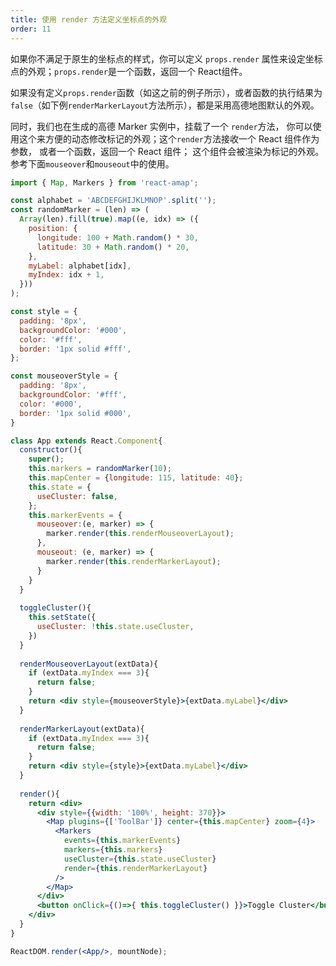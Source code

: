 ```yaml
---
title: 使用 render 方法定义坐标点的外观
order: 11
---
```


如果你不满足于原生的坐标点的样式，你可以定义 `props.render` 属性来设定坐标点的外观；`props.render`是一个函数，返回一个 React组件。

如果没有定义`props.render`函数（如这之前的例子所示），或者函数的执行结果为`false`（如下例`renderMarkerLayout`方法所示），都是采用高德地图默认的外观。

同时，我们也在生成的高德 Marker 实例中，挂载了一个 `render`方法，
你可以使用这个来方便的动态修改标记的外观；这个`render`方法接收一个 React 组件作为参数，
或者一个函数，返回一个 React 组件；
这个组件会被渲染为标记的外观。参考下面`mouseover`和`mouseout`中的使用。


```jsx
import { Map, Markers } from 'react-amap';

const alphabet = 'ABCDEFGHIJKLMNOP'.split('');
const randomMarker = (len) => (
  Array(len).fill(true).map((e, idx) => ({
    position: {
      longitude: 100 + Math.random() * 30,
      latitude: 30 + Math.random() * 20,
    },
    myLabel: alphabet[idx],
    myIndex: idx + 1,
  }))
);

const style = {
  padding: '8px',
  backgroundColor: '#000',
  color: '#fff',
  border: '1px solid #fff',
};

const mouseoverStyle = {
  padding: '8px',
  backgroundColor: '#fff',
  color: '#000',
  border: '1px solid #000',
}

class App extends React.Component{
  constructor(){
    super();
    this.markers = randomMarker(10);
    this.mapCenter = {longitude: 115, latitude: 40};
    this.state = {
      useCluster: false,
    };
    this.markerEvents = {
      mouseover:(e, marker) => {
        marker.render(this.renderMouseoverLayout);
      },
      mouseout: (e, marker) => {
        marker.render(this.renderMarkerLayout);
      }
    }
  }
  
  toggleCluster(){
    this.setState({
      useCluster: !this.state.useCluster,
    })
  }
  
  renderMouseoverLayout(extData){
    if (extData.myIndex === 3){
      return false;
    }
    return <div style={mouseoverStyle}>{extData.myLabel}</div>
  }
  
  renderMarkerLayout(extData){
    if (extData.myIndex === 3){
      return false;
    }
    return <div style={style}>{extData.myLabel}</div>
  }
  
  render(){   
    return <div>
      <div style={{width: '100%', height: 370}}>
        <Map plugins={['ToolBar']} center={this.mapCenter} zoom={4}>
          <Markers 
            events={this.markerEvents}
            markers={this.markers}
            useCluster={this.state.useCluster}
            render={this.renderMarkerLayout}
          />
        </Map>
      </div>
      <button onClick={()=>{ this.toggleCluster() }}>Toggle Cluster</button>
    </div>
  }
}

ReactDOM.render(<App/>, mountNode);
```